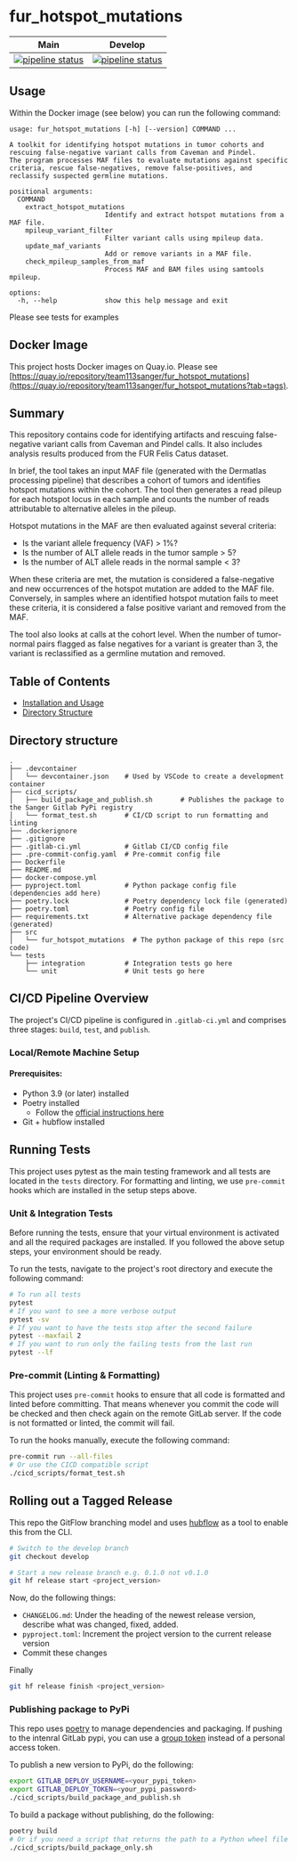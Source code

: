 # fur_hotspot_mutations

|                         Main                         |                         Develop                          |
| :----------------------------------------------------: | :------------------------------------------------------: |
| [![pipeline status][master-pipe-badge]][master-branch] | [![pipeline status][develop-pipe-badge]][develop-branch] |

[master-pipe-badge]: https://gitlab.internal.sanger.ac.uk/DERMATLAS/fur/fur_hotspot_mutations/badges/master/pipeline.svg
[master-branch]: https://gitlab.internal.sanger.ac.uk/DERMATLAS/fur/fur_hotspot_mutations/-/commits/master
[develop-pipe-badge]: https://gitlab.internal.sanger.ac.uk/DERMATLAS/fur/fur_hotspot_mutations/badges/develop/pipeline.svg
[develop-branch]: https://gitlab.internal.sanger.ac.uk/DERMATLAS/fur/fur_hotspot_mutations/-/commits/develop

## Usage

Within the Docker image (see below) you can run the following command:

```
usage: fur_hotspot_mutations [-h] [--version] COMMAND ...

A toolkit for identifying hotspot mutations in tumor cohorts and rescuing false-negative variant calls from Caveman and Pindel.
The program processes MAF files to evaluate mutations against specific criteria, rescue false-negatives, remove false-positives, and reclassify suspected germline mutations.

positional arguments:
  COMMAND
    extract_hotspot_mutations
                        Identify and extract hotspot mutations from a MAF file.
    mpileup_variant_filter
                        Filter variant calls using mpileup data.
    update_maf_variants
                        Add or remove variants in a MAF file.
    check_mpileup_samples_from_maf
                        Process MAF and BAM files using samtools mpileup.

options:
  -h, --help            show this help message and exit
```

Please see tests for examples

## Docker Image

This project hosts Docker images on Quay.io. Please see [https://quay.io/repository/team113sanger/fur_hotspot_mutations](https://quay.io/repository/team113sanger/fur_hotspot_mutations?tab=tags).

## Summary

This repository contains code for identifying artifacts and rescuing false-negative variant calls from Caveman and Pindel calls. It also includes analysis results produced from the FUR Felis Catus dataset.

In brief, the tool takes an input MAF file (generated with the Dermatlas processing pipeline) that describes a cohort of tumors and identifies hotspot mutations within the cohort. The tool then generates a read pileup for each hotspot locus in each sample and counts the number of reads attributable to alternative alleles in the pileup.

Hotspot mutations in the MAF are then evaluated against several criteria:

- Is the variant allele frequency (VAF) > 1%?
- Is the number of ALT allele reads in the tumor sample > 5?
- Is the number of ALT allele reads in the normal sample < 3?

When these criteria are met, the mutation is considered a false-negative and new occurrences of the hotspot mutation are added to the MAF file. Conversely, in samples where an identified hotspot mutation fails to meet these criteria, it is considered a false positive variant and removed from the MAF.

The tool also looks at calls at the cohort level. When the number of tumor-normal pairs flagged as false negatives for a variant is greater than 3, the variant is reclassified as a germline mutation and removed.


## Table of Contents
- [Installation and Usage](#installation-and-usage)
- [Directory Structure](#directory-structure)

## Directory structure

```
.
├── .devcontainer
│   └── devcontainer.json    # Used by VSCode to create a development container
├── cicd_scripts/
│   ├── build_package_and_publish.sh       # Publishes the package to the Sanger Gitlab PyPi registry
│   └── format_test.sh       # CI/CD script to run formatting and linting
├── .dockerignore
├── .gitignore
├── .gitlab-ci.yml           # Gitlab CI/CD config file
├── .pre-commit-config.yaml  # Pre-commit config file
├── Dockerfile
├── README.md
├── docker-compose.yml
├── pyproject.toml           # Python package config file (dependencies add here)
├── poetry.lock              # Poetry dependency lock file (generated)
├── poetry.toml              # Poetry config file
├── requirements.txt         # Alternative package dependency file (generated)
├── src
│   └── fur_hotspot_mutations  # The python package of this repo (src code)
└── tests
    ├── integration          # Integration tests go here
    └── unit                 # Unit tests go here
```

## CI/CD Pipeline Overview

The project's CI/CD pipeline is configured in `.gitlab-ci.yml` and comprises three stages: `build`, `test`, and `publish`.

### Local/Remote Machine Setup

#### Prerequisites:
 -  Python 3.9 (or later) installed
 - Poetry installed
    - Follow the [official instructions here](https://python-poetry.org/docs/#installation)
- Git + hubflow installed

## Running Tests

This project uses pytest as the main testing framework and all tests are located in the `tests` directory. For formatting and linting, we use `pre-commit` hooks which are installed in the setup steps above.

### Unit & Integration Tests

Before running the tests, ensure that your virtual environment is activated and all the required packages are installed. If you followed the above setup steps, your environment should be ready.

To run the tests, navigate to the project's root directory and execute the following command:

```bash
# To run all tests
pytest
# If you want to see a more verbose output
pytest -sv
# If you want to have the tests stop after the second failure
pytest --maxfail 2
# If you want to run only the failing tests from the last run
pytest --lf
```

### Pre-commit (Linting & Formatting)

This project uses `pre-commit` hooks to ensure that all code is formatted and linted before committing. That means whenever you commit the code will be checked and then check again on the remote GitLab server. If the code is not formatted or linted, the commit will fail.

To run the hooks manually, execute the following command:

```bash
pre-commit run --all-files
# Or use the CICD compatible script
./cicd_scripts/format_test.sh
```

## Rolling out a Tagged Release
This repo the GitFlow branching model and uses [hubflow](https://datasift.github.io/gitflow/TheHubFlowTools.html) as a tool to enable this from the CLI.

```bash
# Switch to the develop branch
git checkout develop

# Start a new release branch e.g. 0.1.0 not v0.1.0
git hf release start <project_version>
```

Now, do the following things:
* `CHANGELOG.md`: Under the heading of the newest release version, describe what was changed, fixed, added.
* `pyproject.toml`: Increment the project version to the current release version
* Commit these changes

Finally

```bash
git hf release finish <project_version>
```

### Publishing package to PyPi
This repo uses [poetry](https://python-poetry.org/) to manage dependencies and packaging. If pushing to the intenral GitLab pypi, you can use a [group token](https://gitlab.internal.sanger.ac.uk/help/user/packages/package_registry/index#authenticate-with-the-registry) instead of a personal access token.

To publish a new version to PyPi, do the following:

```bash
export GITLAB_DEPLOY_USERNAME=<your_pypi_token>
export GITLAB_DEPLOY_TOKEN=<your_pypi_password>
./cicd_scripts/build_package_and_publish.sh
```

To build a package without publishing, do the following:

```bash
poetry build
# Or if you need a script that returns the path to a Python wheel file
./cicd_scripts/build_package_only.sh
```
